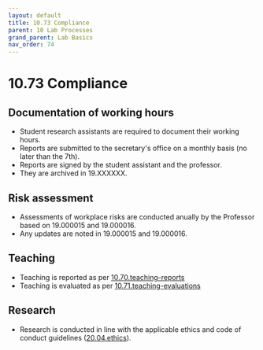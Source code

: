 ```yaml
---
layout: default
title: 10.73 Compliance
parent: 10 Lab Processes
grand_parent: Lab Basics
nav_order: 74
---
```


# 10.73 Compliance

## Documentation of working hours

- Student research assistants are required to document their working hours.
- Reports are submitted to the secretary's office on a monthly basis (no later than the 7th).
- Reports are signed by the student assistant and the professor.
- They are archived in 19.XXXXXX.

## Risk assessment

- Assessments of workplace risks are conducted anually by the Professor based on 19.000015 and 19.000016.
- Any updates are noted in 19.000015 and 19.000016.

## Teaching

- Teaching is reported as per [10.70.teaching-reports](10.70.teaching-reports.html)
- Teaching is evaluated as per [10.71.teaching-evaluations](10.71.teaching-evaluations.html)

## Research

- Research is conducted in line with the applicable ethics and code of conduct guidelines ([20.04.ethics](../../research/20_processes/20.04.ethics.html)).
